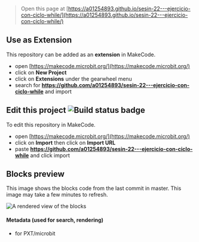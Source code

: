 
> Open this page at [https://a01254893.github.io/sesin-22---ejercicio-con-ciclo-while/](https://a01254893.github.io/sesin-22---ejercicio-con-ciclo-while/)

## Use as Extension

This repository can be added as an **extension** in MakeCode.

* open [https://makecode.microbit.org/](https://makecode.microbit.org/)
* click on **New Project**
* click on **Extensions** under the gearwheel menu
* search for **https://github.com/a01254893/sesin-22---ejercicio-con-ciclo-while** and import

## Edit this project ![Build status badge](https://github.com/a01254893/sesin-22---ejercicio-con-ciclo-while/workflows/MakeCode/badge.svg)

To edit this repository in MakeCode.

* open [https://makecode.microbit.org/](https://makecode.microbit.org/)
* click on **Import** then click on **Import URL**
* paste **https://github.com/a01254893/sesin-22---ejercicio-con-ciclo-while** and click import

## Blocks preview

This image shows the blocks code from the last commit in master.
This image may take a few minutes to refresh.

![A rendered view of the blocks](https://github.com/a01254893/sesin-22---ejercicio-con-ciclo-while/raw/master/.github/makecode/blocks.png)

#### Metadata (used for search, rendering)

* for PXT/microbit
<script src="https://makecode.com/gh-pages-embed.js"></script><script>makeCodeRender("{{ site.makecode.home_url }}", "{{ site.github.owner_name }}/{{ site.github.repository_name }}");</script>
